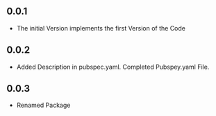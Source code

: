 ## 0.0.1

* The initial Version implements the first Version of the Code

## 0.0.2

* Added Description in pubspec.yaml. Completed Pubspey.yaml File.

## 0.0.3

* Renamed Package